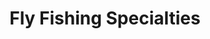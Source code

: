 ---
title: "Fly Fishing Specialties"
url: /citrus-heights/fly-fishing-specialties/
shop: fishing
---